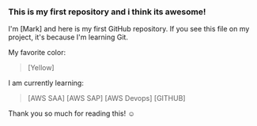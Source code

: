 ### This is my first repository and i think its awesome!

I'm [Mark] and here is my first GitHub repository.
If you see this file on my project, it's because I'm learning Git.

My favorite color:

> [Yellow]

I am currently learning:

> [AWS SAA]
> [AWS SAP]
> [AWS Devops]
> [GITHUB]


Thank you so much for reading this! ☺
